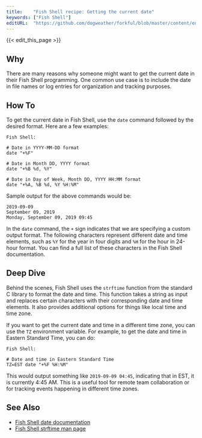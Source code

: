 ```yaml
---
title:    "Fish Shell recipe: Getting the current date"
keywords: ["Fish Shell"]
editURL:  "https://github.com/dogweather/forkful/blob/master/content/en/fish-shell/getting-the-current-date.md"
---
```


{{< edit_this_page >}}

## Why

There are many reasons why someone might want to get the current date in their Fish Shell programming. One common use case is to include the date in file names or log entries for organization and tracking purposes.

## How To

To get the current date in Fish Shell, use the `date` command followed by the desired format. Here are a few examples:

```
Fish Shell:

# Date in YYYY-MM-DD format
date "+%F"

# Date in Month DD, YYYY format
date "+%B %d, %Y"

# Date in Day of Week, Month DD, YYYY HH:MM format
date "+%A, %B %d, %Y %H:%M"
```

Sample output for the above commands would be:

```
2019-09-09
September 09, 2019
Monday, September 09, 2019 09:45
```

In the `date` command, the `+` sign indicates that we are specifying a custom output format. The following characters represent different date and time elements, such as `%Y` for the year in four digits and `%H` for the hour in 24-hour format. You can find a full list of these characters in the Fish Shell documentation.

## Deep Dive

Behind the scenes, Fish Shell uses the `strftime` function from the standard C library to format the date and time. This function takes a string as input and replaces certain characters with their corresponding date and time elements. It also provides additional options for things like local time and time zone.

If you want to get the current date and time in a different time zone, you can use the `TZ` environment variable. For example, to get the date and time in Eastern Standard Time, you can do:

```
Fish Shell:

# Date and time in Eastern Standard Time
TZ=EST date "+%F %H:%M"
```

This would output something like `2019-09-09 04:45`, indicating that in EST, it is currently 4:45 AM. This is a useful tool for remote team collaboration or for tracking events happening in different time zones.

## See Also

- [Fish Shell date documentation](https://fishshell.com/docs/current/cmds/date.html)
- [Fish Shell strftime man page](https://man.archlinux.org/man/strftime.3.en)